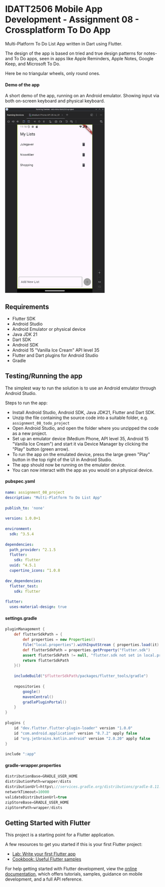 # IDATT2506 Mobile App Development - Assignment 08 - Crossplatform To Do App

Multi-Platform To Do List App written in Dart using Flutter.

The design of the app is based on tried and true design patterns for notes- and To Do apps, seen in apps like Apple Reminders, Apple Notes, Google Keep, and Microsoft To Do.

Here be no triangular wheels, only round ones.

#### Demo of the app
A short demo of the app, running on an Android emulator.
Showing input via both on-screen keyboard and physical keyboard.

<img src="todo-app-demo-01.gif" alt="App Preview" height="600"/>

## Requirements

- Flutter SDK
- Android Studio
- Android Emulator or physical device
- Java JDK 21
- Dart SDK
- Android SDK
- Android 15 "Vanilla Ice Cream" API level 35
- Flutter and Dart plugins for Android Studio
- Gradle

## Testing/Running the app

The simplest way to run the solution is to use an Android emulator through Android Studio.

Steps to run the app:
- Install Android Studio, Android SDK, Java JDK21, Flutter and Dart SDK.
- Unzip the file containing the source code into a suitable folder, e.g. `assignment_08_todo_project`
- Open Android Studio, and open the folder where you unzipped the code as a new project.
- Set up an emulator device (Medium Phone, API level 35, Android 15 "Vanilla Ice Cream") and start it via Device Manager by clicking the "Play" button (green arrow).
- To run the app on the emulated device, press the large green "Play" button in the top right of the UI in Android Studio.
- The app should now be running on the emulator device.
- You can now interact with the app as you would on a physical device.

#### pubspec.yaml

```yaml
name: assignment_08_project
description: "Multi-Platform To Do List App"

publish_to: 'none' 

version: 1.0.0+1

environment:
  sdk: ^3.5.4

dependencies:
  path_provider: ^2.1.5
  flutter:
    sdk: flutter
  uuid: ^4.5.1
  cupertino_icons: ^1.0.8

dev_dependencies:
  flutter_test:
    sdk: flutter

flutter:
  uses-material-design: true
```

#### settings.gradle

```gradle
pluginManagement {
    def flutterSdkPath = {
        def properties = new Properties()
        file("local.properties").withInputStream { properties.load(it) }
        def flutterSdkPath = properties.getProperty("flutter.sdk")
        assert flutterSdkPath != null, "flutter.sdk not set in local.properties"
        return flutterSdkPath
    }()

    includeBuild("$flutterSdkPath/packages/flutter_tools/gradle")

    repositories {
        google()
        mavenCentral()
        gradlePluginPortal()
    }
}

plugins {
    id "dev.flutter.flutter-plugin-loader" version "1.0.0"
    id "com.android.application" version "8.7.2" apply false
    id "org.jetbrains.kotlin.android" version "2.0.20" apply false
}

include ":app"
```

#### gradle-wrapper.properties

```gradle
distributionBase=GRADLE_USER_HOME
distributionPath=wrapper/dists
distributionUrl=https\://services.gradle.org/distributions/gradle-8.11.1-bin.zip
networkTimeout=10000
validateDistributionUrl=true
zipStoreBase=GRADLE_USER_HOME
zipStorePath=wrapper/dists
```


## Getting Started with Flutter

This project is a starting point for a Flutter application.

A few resources to get you started if this is your first Flutter project:

- [Lab: Write your first Flutter app](https://docs.flutter.dev/get-started/codelab)
- [Cookbook: Useful Flutter samples](https://docs.flutter.dev/cookbook)

For help getting started with Flutter development, view the
[online documentation](https://docs.flutter.dev/), which offers tutorials,
samples, guidance on mobile development, and a full API reference.
